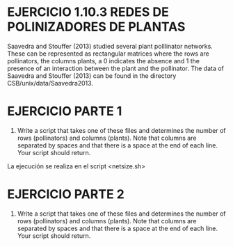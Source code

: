 # EJERCICIO 1.10.3 REDES DE POLINIZADORES DE PLANTAS 
Saavedra and Stouffer (2013) studied several plant polllinator networks. These can be represented as rectangular matrices
where the rows are pollinators, the columns plants, a 0 indicates the absence and 1 the presence of an interaction between the
plant and the pollinator. The data of Saavedra and Stouffer (2013) can be found in the directory CSB/unix/data/Saavedra2013.

# EJERCICIO PARTE 1 
1. Write a script that takes one of these files and determines the number of rows (pollinators) and columns (plants). Note that
columns are separated by spaces and that there is a space at
the end of each line. Your script should return.

La ejecución se realiza en el script <netsize.sh> 

# EJERCICIO PARTE 2
1. Write a script that takes one of these files and determines the number of rows (pollinators) and columns (plants). Note that
columns are separated by spaces and that there is a space at
the end of each line. Your script should return.
